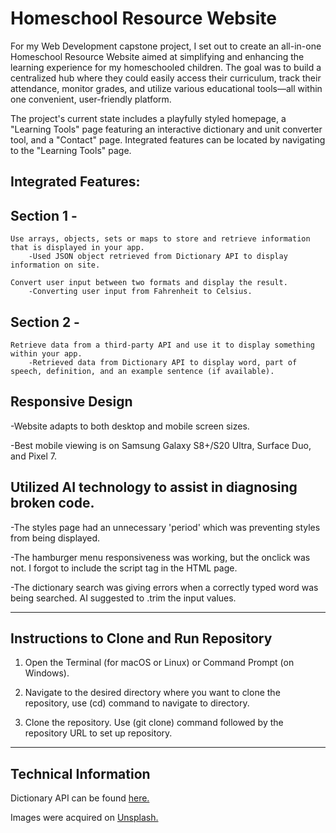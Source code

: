 # Homeschool Resource Website

For my Web Development capstone project, I set out to create an all-in-one Homeschool Resource Website aimed at simplifying and enhancing the learning experience for my homeschooled children. The goal was to build a centralized hub where they could easily access their curriculum, track their attendance, monitor grades, and utilize various educational tools—all within one convenient, user-friendly platform. 

The project's current state includes a playfully styled homepage, a "Learning Tools" page featuring an interactive dictionary and unit converter tool, and a "Contact" page. Integrated features can be located by navigating to the "Learning Tools" page. 

## Integrated Features:

## Section 1 -
    Use arrays, objects, sets or maps to store and retrieve information that is displayed in your app.
        -Used JSON object retrieved from Dictionary API to display information on site.

    Convert user input between two formats and display the result. 
        -Converting user input from Fahrenheit to Celsius.

## Section 2 -    
    Retrieve data from a third-party API and use it to display something within your app.
        -Retrieved data from Dictionary API to display word, part of speech, definition, and an example sentence (if available).

## Responsive Design
-Website adapts to both desktop and mobile screen sizes.

-Best mobile viewing is on Samsung Galaxy S8+/S20 Ultra, Surface Duo, and Pixel 7.

## Utilized AI technology to assist in diagnosing broken code. 
-The styles page had an unnecessary 'period' which was preventing styles from being displayed.

-The hamburger menu responsiveness was working, but the onclick was not. I forgot to include the script tag in the HTML page.

-The dictionary search was giving errors when a correctly typed word was being searched. AI suggested to .trim the input values.

---------------------------------

## Instructions to Clone and Run Repository

1. Open the Terminal (for macOS or Linux) or Command Prompt (on Windows).

2. Navigate to the desired directory where you want to clone the repository, use (cd) command to navigate to directory.

3. Clone the repository. Use (git clone) command followed by the repository URL to set up repository.

---------------------------------

## Technical Information

Dictionary API can be found [here.](https://dictionaryapi.dev/)

Images were acquired on [Unsplash.](https://unsplash.com/)


